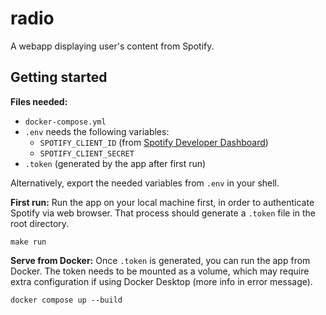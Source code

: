 # radio 

A webapp displaying user's content from Spotify. 

<!-- TODO Add iamge  -->

## Getting started
**Files needed:**
- `docker-compose.yml`
- `.env` needs the following variables:
  - `SPOTIFY_CLIENT_ID` (from [Spotify Developer Dashboard](https://developer.spotify.com/dashboard))
  - `SPOTIFY_CLIENT_SECRET`
- `.token` (generated by the app after first run)

Alternatively, export the needed variables from `.env` in your shell.

**First run:**
Run the app on your local machine first, in order to authenticate Spotify via web browser. 
That process should generate a `.token` file in the root directory.

```
make run
```

**Serve from Docker:**
Once `.token` is generated, you can run the app from Docker.
The token needs to be mounted as a volume, 
which may require extra configuration if using Docker Desktop (more info in error message). 

```
docker compose up --build
```




